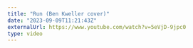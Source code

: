 ```yaml
---
title: "Run (Ben Kweller cover)"
date: "2023-09-09T11:21:43Z"
externalUrl: https://www.youtube.com/watch?v=5eVjD-9jpc0
type: video
---
```

